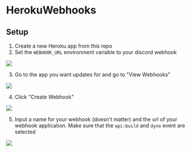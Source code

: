 # HerokuWebhooks

## Setup
1. Create a new Heroku app from this repo
2. Set the `WEBHOOK_URL` environment variable to your discord webhook 

![](https://i.imgur.com/yg2wbTs.png)

3. Go to the app you want updates for and go to "View Webhooks"

![](https://i.imgur.com/UCL6G1J.png)

4. Click "Create Webhook"

![](https://i.imgur.com/CGXhV0d.png)

5. Input a name for your webhook (doesn't matter) and the url of your webhook application. Make sure that the `api:build` and `dyno` event are selected

![](https://i.imgur.com/RDRXdH5.png)
